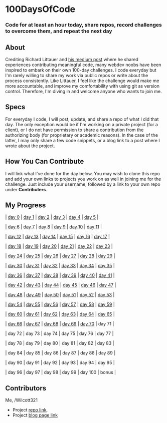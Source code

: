 # 100DaysOfCode
### Code for at least an hour today, share repos, record challenges to overcome them, and repeat the next day

## About
Crediting Richard Littauer and [his medium post](https://medium.com/@richlitt/100-days-of-code-5e9a4dc6d56b) where he shared experiences contributing meaningful code, many webdev noobs have been inspired to embark on their own 100-day challenges. I code everyday but I'm rarely willing to share my work via public repos or write about the process consistently. Like Littauer, I feel like the challenge would make me more accountable, and improve my comfortability with using git as version control. Therefore, I'm diving in and welcome anyone who wants to join me.

## Specs
For everyday I code, I will post, update, and share a repo of what I did that day. The only exception would be if I'm working on a private project (for a client), or I do not have permission to share a contribution from the authorizing body (for proprietary or academic reasons). In the case of the latter, I may only share a few code snippets, or a blog link to a post where I wrote about the project.

## How You Can Contribute
I will link what I've done for the day below. You may wish to clone this repo and add your own links to projects you work on as well in joining me for the challenge. Just include your username, followed by a link to your own repo under **Contributers**.

## My Progress
|  [day 0](http://github.com/Wilcott321/100DaysOfCode)  |  [day 1](http://github.com/Wilcott321/100DaysOfCode/tree/master/JSForm)  |  [day 2](http://github.com/Wilcott321/100DaysOfCode/tree/master/BSPortfolio)  |  [day 3](http://github.com/Wilcott321/100DaysOfCode/tree/master/JSTesting)  |  [day 4](http://github.com/Wilcott321/100DaysOfCode/tree/master/BSPortfolio/index.html)  |  [day 5](http://github.com/Wilcott321/100DaysOfCode/tree/master/BSPortfolio/index.html) |
  
| [day 6](http://github.com/Wilcott321/100DaysOfCode/tree/master/JSDuckett) | [day 7](http://github.com/Wilcott321/100DaysOfCode/blob/master/JSDuckett/OrderForm/css/styles.css)  | [day 8](http://github.com/Wilcott321/100DaysOfCode/tree/master/BSPortfolio/index.html)  | [day 9](http://github.com/Wilcott321/100DaysOfCode/tree/master/BSPortfolio/portfolio.html)  | [day 10](http://github.com/Wilcott321/100DaysOfCode/tree/master/BSPortfolio/portfolio.html) | [day 11](http://github.com/Wilcott321/100DaysOfCode/tree/master/BSPortfolio/services.html) |

| [day 12](https://github.com/Wilcott321/100DaysOfCode/blob/master/JSDuckett/HotelOffer/index.html) | [day 13](http://github.com/100DaysOfCode/tree/master/BSPortfolio/contact.html) | [day 14](https://github.com/Wilcott321/100DaysOfCode/tree/master/IntroAngular) | [day 15](https://github.com/Wilcott321/100DaysOfCode/tree/master/IntroJQ) | [day 16](https://github.com/Wilcott321/100DaysOfCode/tree/master/IntroJQ/demo.html) | [day 17](https://github.com/Wilcott321/100DaysOfCode/tree/master/IntroJQ/demo2.html) |

| [day 18](https://github.com/Wilcott321/100DaysOfCode/tree/master/IntroJQ/buttons.html) | [day 19](https://github.com/Wilcott321/100DaysOfCode/blob/master/BSPortfolio/css/main.css) | [day 20](https://github.com/Wilcott321/100DaysOfCode/tree/master/BSPortfolio/services.html) | [day 21](https://github.com/Wilcott321/100DaysOfCode/tree/master/BSPortfolio/index.html) | [day 22](https://github.com/Wilcott321/100DaysOfCode/tree/master/BSPortfolio/port_one.html) | [day 23](https://github.com/Wilcott321/100DaysOfCode/tree/master/BSPortfolio/port_two.html) |

| [day 24](https://github.com/Wilcott321/100DaysOfCode/tree/master/BSPortfolio/port_three.html) | [day 25](https://github.com/Wilcott321/100DaysOfCode/tree/master/LondonURWD) | [day 26](https://github.com/Wilcott321/100DaysOfCode/tree/master/LondonURWD/photo_album/photos.html) | [day 27](https://github.com/Wilcott321/100DaysOfCode/tree/master/LUAssignments) | [day 28](https://github.com/Wilcott321/100DaysOfCode/tree/master/LUAssignments/first_assignment/tasks.html) | [day 29](https://github.com/Wilcott321/100DaysOfCode/tree/master/LUAssignments) |

| [day 30](https://github.com/Wilcott321/100DaysOfCode/tree/master/BSPortfolio/services.html) | [day 31](https://github.com/Wilcott321/100DaysOfCode/tree/master/BSPortfolio/css/main.css) | [day 32](https://github.com/Wilcott321/100DaysOfCode/tree/master/LondonURWD) | [day 33](https://github.com/Wilcott321/100DaysOfCode/tree/master/LondonURWD/examples/photo_three.html) | [day 34](https://github.com/Wilcott321/100DaysOfCode/tree/master/LondonURWD/photo_gallery) | [day 35](https://github.com/Wilcott321/100DaysOfCode/tree/master/LondonURWD/photo_gallery/js/gallery.js) |

| [day 36](https://github.com/Wilcott321/100DaysOfCode/tree/master/LondonURWD/photo_gallery/js/albums.js) | [day 37](https://github.com/Wilcott321/100DaysOfCode/tree/master/LondonURWD/photo_gallery/js/gallery.js) | [day 38](https://github.com/Wilcott321/100DaysOfCode/tree/master/LondonURWD/examples/searchbox.html) | [day 39](https://github.com/Wilcott321/100DaysOfCode/tree/master/LondonURWD/photo_gallery/index.html) | [day 40](https://github.com/Wilcott321/100DaysOfCode/tree/master/LUAssignments/final_assignment) | [day 41](https://github.com/Wilcott321/100DaysOfCode/tree/master/LUAssignments/final_assignment) |

| [day 42](https://github.com/Wilcott321/100DaysOfCode/tree/master/Templating) | [day 43](https://github.com/Wilcott321/100DaysOfCode/tree/master/Templating/js/data.js) | [day 44](https://github.com/Wilcott321/100DaysOfCode/tree/master/Templating/js/data.js) | [day 45](https://github.com/Wilcott321/100DaysOfCode/tree/master/Templating/js/data.js) | [day 46](https://github.com/Wilcott321/100DaysOfCode/tree/master/Templating/index.html) | [day 47](https://github.com/Wilcott321/100DaysOfCode/tree/master/Templating/index.html) |

| [day 48](https://github.com/Wilcott321/100DaysOfCode/tree/master/Templating/js/script.js) | [day 49](https://github.com/Wilcott321/100DaysOfCode/tree/master/Templating/js/script.js) | [day 50](https://github.com/Wilcott321/100DaysOfCode/tree/master/Templating/css/main.css) | [day 51](https://github.com/Wilcott321/100DaysOfCode/tree/master/Templating/index.html) | [day 52](https://github.com/Wilcott321/100DaysOfCode/tree/master/Templating/js/data.js) | [day 53](https://github.com/Wilcott321/100DaysOfCode/tree/master/CompleteWeb/chapter_one) |

| [day 54](https://github.com/Wilcott321/100DaysOfCode/tree/master/LandingPages/Creative_Template)  | [day 55](https://github.com/Wilcott321/100DaysOfCode/tree/master/LandingPages/Creative_Template) | [day 56](https://github.com/Wilcott321/100DaysOfCode/tree/master/LandingPages/Creative_Template) | [day 57](https://github.com/Wilcott321/100DaysOfCode/tree/master/LandingPages/Creative_Template) | [day 58](https://github.com/Wilcott321/100DaysOfCode/tree/master/LandingPages/Creative_Template) | [day 59](https://github.com/Wilcott321/100DaysOfCode/tree/master/LandingPages/Personal_Template) |

| [day 60](https://github.com/Wilcott321/100DaysOfCode/tree/master/LandingPages/Personal_Template)  | [day 61](https://github.com/Wilcott321/100DaysOfCode/tree/master/LandingPages/Creative_Template/index.html) | [day 62](https://github.com/Wilcott321/100DaysOfCode/tree/master/LandingPages/Creative_Template) | [day 63](https://github.com/Wilcott321/100DaysOfCode/tree/master/LandingPages/Creative_Template) | [day 64](https://github.com/Wilcott321/100DaysOfCode/tree/master/LandingPages/Creative_Template) | [day 65](https://github.com/Wilcott321/100DaysOfCode/tree/master/LandingPages/Creative_Template) |

| [day 66](https://github.com/Wilcott321/100DaysOfCode/tree/master/LandingPages/Personal_Template)  | [day 67](https://github.com/Wilcott321/100DaysOfCode/tree/master/LandingPages/Personal_Template) | [day 68](https://github.com/Wilcott321/100DaysOfCode/tree/master/LandingPages/Personal_Template) | [day 69](https://github.com/Wilcott321/100DaysOfCode/tree/master/LandingPages/Creative_Template) | [day 70](https://github.com/Wilcott321/100DaysOfCode/tree/master/LandingPages/Creative_Template) | day 71 |

| day 72  | day 73 | day 74 | day 75 | day 76 | day 77 |

| day 78  | day 79 | day 80 | day 81 | day 82 | day 83 |

| day 84  | day 85 | day 86 | day 87 | day 88 | day 89 |

| day 90  | day 91 | day 92 | day 93 | day 94 | day 95 |

| day 96  | day 97 | day 98 | day 99 | day 100 | bonus |

## Contributors
Me, /Wilcott321 
* Project [repo link](http://github.com/Wilcott321/100DaysOfCode), 
* Project [blog page link](http://ourcodeblog.com/100daysofcode)
